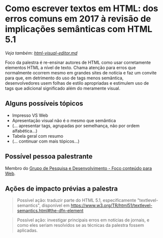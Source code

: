 # Como escrever textos em HTML: dos erros comuns em 2017 à revisão de implicações semânticas com HTML 5.1

_Veja também: [html-visual-editor.md](html-visual-editor.md)_

Foco da palestra é re-ensinar autores de HTML como usar corretamente elementos
HTML a nível de texto. Chama atenção para erros que normalmente ocorrem mesmo
em grandes sites de notícia e faz um convite para que, em detrimento do uso
de tags menos semântica, desenvolvedores usem folhas de estilo apropriadas
e estimulem uso de tags que adicional significado além do meramente visual.

## Alguns possíveis tópicos

- Impresso VS Web
- Apresentação visual não é o mesmo que semântica
- (... apresentar tags, agrupadas por semelhança, não por ordem alfabética...)
- Tabela geral com resumo
- (... continuar com mais tópicos...)

## Possível pessoa palestrante

Membro do [Grupo de Pesquisa e Desenvolvimento - Foco conteúdo para Web](https://github.com/webiwg/webiwg-issues/issues/29).

## Ações de impacto prévias a palestra

> Possível ação: traduzir parte do HTML 5.1, especificamente "textlevel-semantics", disponível em https://www.w3.org/TR/html51/textlevel-semantics.html#the-dfn-element

> Possível ação: investigar principais erros em notícias de jornais, e como eles
seriam resolvidos se as técnicas da palestra fossem aplicadas.
